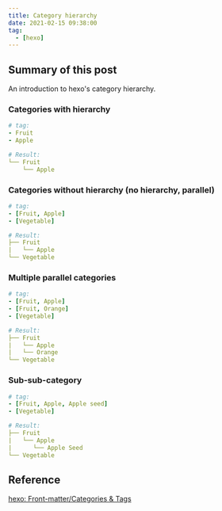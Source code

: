 ```yaml
---
title: Category hierarchy
date: 2021-02-15 09:38:00
tag:
  - [hexo]
---
```


## Summary of this post

An introduction to hexo's category hierarchy.

### Categories with hierarchy

```yaml
# tag:
- Fruit
- Apple

# Result:
└── Fruit
    └── Apple
```

### Categories without hierarchy (no hierarchy, parallel)

```yaml
# tag:
- [Fruit, Apple]
- [Vegetable]

# Result:
├── Fruit
|   └── Apple
└── Vegetable
```

### Multiple parallel categories

```yaml
# tag:
- [Fruit, Apple]
- [Fruit, Orange]
- [Vegetable]

# Result:
├── Fruit
|   └── Apple
|   └── Orange
└── Vegetable
```

### Sub-sub-category

```yaml
# tag:
- [Fruit, Apple, Apple seed]
- [Vegetable]

# Result:
├── Fruit
|   └── Apple
|      └── Apple Seed
└── Vegetable
```

## Reference

[hexo: Front-matter/Categories & Tags](https://hexo.io/docs/front-matter#Categories-amp-Tags)
